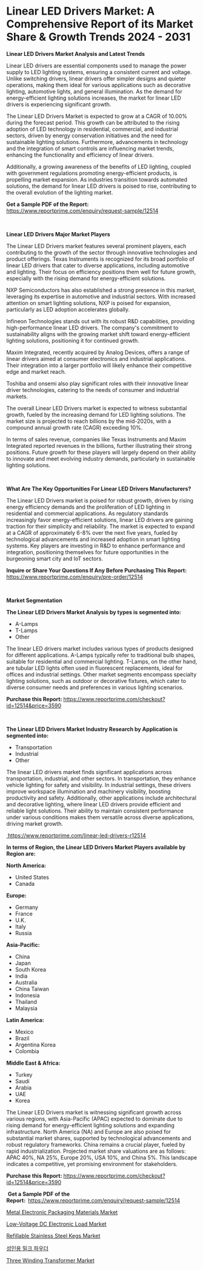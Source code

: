 <p><h1>Linear LED Drivers Market: A Comprehensive Report of its Market Share & Growth Trends 2024 - 2031</h1></p><p><strong>Linear LED Drivers Market Analysis and Latest Trends</strong></p>
<p><p>Linear LED drivers are essential components used to manage the power supply to LED lighting systems, ensuring a consistent current and voltage. Unlike switching drivers, linear drivers offer simpler designs and quieter operations, making them ideal for various applications such as decorative lighting, automotive lights, and general illumination. As the demand for energy-efficient lighting solutions increases, the market for linear LED drivers is experiencing significant growth.</p><p>The Linear LED Drivers Market is expected to grow at a CAGR of 10.00% during the forecast period. This growth can be attributed to the rising adoption of LED technology in residential, commercial, and industrial sectors, driven by energy conservation initiatives and the need for sustainable lighting solutions. Furthermore, advancements in technology and the integration of smart controls are influencing market trends, enhancing the functionality and efficiency of linear drivers.</p><p>Additionally, a growing awareness of the benefits of LED lighting, coupled with government regulations promoting energy-efficient products, is propelling market expansion. As industries transition towards automated solutions, the demand for linear LED drivers is poised to rise, contributing to the overall evolution of the lighting market.</p></p>
<p><strong>Get a Sample PDF of the Report:&nbsp;</strong> <a href="https://www.reportprime.com/enquiry/request-sample/12514">https://www.reportprime.com/enquiry/request-sample/12514</a></p>
<p>&nbsp;</p>
<p><strong>Linear LED Drivers Major Market Players</strong></p>
<p><p>The Linear LED Drivers market features several prominent players, each contributing to the growth of the sector through innovative technologies and product offerings. Texas Instruments is recognized for its broad portfolio of linear LED drivers that cater to diverse applications, including automotive and lighting. Their focus on efficiency positions them well for future growth, especially with the rising demand for energy-efficient solutions.</p><p>NXP Semiconductors has also established a strong presence in this market, leveraging its expertise in automotive and industrial sectors. With increased attention on smart lighting solutions, NXP is poised for expansion, particularly as LED adoption accelerates globally.</p><p>Infineon Technologies stands out with its robust R&D capabilities, providing high-performance linear LED drivers. The company's commitment to sustainability aligns with the growing market shift toward energy-efficient lighting solutions, positioning it for continued growth.</p><p>Maxim Integrated, recently acquired by Analog Devices, offers a range of linear drivers aimed at consumer electronics and industrial applications. Their integration into a larger portfolio will likely enhance their competitive edge and market reach.</p><p>Toshiba and onsemi also play significant roles with their innovative linear driver technologies, catering to the needs of consumer and industrial markets.</p><p>The overall Linear LED Drivers market is expected to witness substantial growth, fueled by the increasing demand for LED lighting solutions. The market size is projected to reach billions by the mid-2020s, with a compound annual growth rate (CAGR) exceeding 10%.</p><p>In terms of sales revenue, companies like Texas Instruments and Maxim Integrated reported revenues in the billions, further illustrating their strong positions. Future growth for these players will largely depend on their ability to innovate and meet evolving industry demands, particularly in sustainable lighting solutions.</p></p>
<p>&nbsp;</p>
<p><strong>What Are The Key Opportunities For Linear LED Drivers Manufacturers?</strong></p>
<p><p>The Linear LED Drivers market is poised for robust growth, driven by rising energy efficiency demands and the proliferation of LED lighting in residential and commercial applications. As regulatory standards increasingly favor energy-efficient solutions, linear LED drivers are gaining traction for their simplicity and reliability. The market is expected to expand at a CAGR of approximately 6-8% over the next five years, fueled by technological advancements and increased adoption in smart lighting systems. Key players are investing in R&D to enhance performance and integration, positioning themselves for future opportunities in the burgeoning smart city and IoT sectors.</p></p>
<p><strong>Inquire or Share Your Questions If Any Before Purchasing This Report:</strong> <a href="https://www.reportprime.com/enquiry/pre-order/12514">https://www.reportprime.com/enquiry/pre-order/12514</a></p>
<p>&nbsp;</p>
<p><strong>Market Segmentation</strong></p>
<p><strong>The Linear LED Drivers Market Analysis by types is segmented into:</strong></p>
<p><ul><li>A-Lamps</li><li>T-Lamps</li><li>Other</li></ul></p>
<p><p>The linear LED drivers market includes various types of products designed for different applications. A-Lamps typically refer to traditional bulb shapes, suitable for residential and commercial lighting. T-Lamps, on the other hand, are tubular LED lights often used in fluorescent replacements, ideal for offices and industrial settings. Other market segments encompass specialty lighting solutions, such as outdoor or decorative fixtures, which cater to diverse consumer needs and preferences in various lighting scenarios.</p></p>
<p><strong>Purchase this Report:&nbsp;</strong><a href="https://www.reportprime.com/checkout?id=12514&price=3590">https://www.reportprime.com/checkout?id=12514&price=3590</a></p>
<p>&nbsp;</p>
<p><strong>The Linear LED Drivers Market Industry Research by Application is segmented into:</strong></p>
<p><ul><li>Transportation</li><li>Industrial</li><li>Other</li></ul></p>
<p><p>The linear LED drivers market finds significant applications across transportation, industrial, and other sectors. In transportation, they enhance vehicle lighting for safety and visibility. In industrial settings, these drivers improve workspace illumination and machinery visibility, boosting productivity and safety. Additionally, other applications include architectural and decorative lighting, where linear LED drivers provide efficient and reliable light solutions. Their ability to maintain consistent performance under various conditions makes them versatile across diverse applications, driving market growth.</p></p>
<p><a href="https://www.reportprime.com/linear-led-drivers-r12514">&nbsp;https://www.reportprime.com/linear-led-drivers-r12514</a></p>
<p><strong>In terms of Region, the Linear LED Drivers Market Players available by Region are:</strong></p>
<p>
    <p> <strong> North America: </strong>
        <ul>
            <li>United States</li>
            <li>Canada</li>
        </ul>
        </p> 
    <p> <strong> Europe: </strong>
        <ul>
            <li>Germany</li>
            <li>France</li>
            <li>U.K.</li>
            <li>Italy</li>
            <li>Russia</li>
        </ul>
        </p> 
    <p> <strong> Asia-Pacific: </strong>
        <ul>
            <li>China</li>
            <li>Japan</li>
            <li>South Korea</li>
            <li>India</li>
            <li>Australia</li>
            <li>China Taiwan</li>
            <li>Indonesia</li>
            <li>Thailand</li>
            <li>Malaysia</li>
        </ul>
        </p> 
    <p> <strong> Latin America: </strong>
        <ul>
            <li>Mexico</li>
            <li>Brazil</li>
            <li>Argentina Korea</li>
            <li>Colombia</li>
        </ul>
        </p> 
    <p> <strong> Middle East & Africa: </strong>
        <ul>
            <li>Turkey</li>
            <li>Saudi</li>
            <li>Arabia</li>
            <li>UAE</li>
            <li>Korea</li>
        </ul>
    </p>
    </p>
<p><p>The Linear LED Drivers market is witnessing significant growth across various regions, with Asia-Pacific (APAC) expected to dominate due to rising demand for energy-efficient lighting solutions and expanding infrastructure. North America (NA) and Europe are also poised for substantial market shares, supported by technological advancements and robust regulatory frameworks. China remains a crucial player, fueled by rapid industrialization. Projected market share valuations are as follows: APAC 40%, NA 25%, Europe 20%, USA 10%, and China 5%. This landscape indicates a competitive, yet promising environment for stakeholders.</p></p>
<p><strong>Purchase this Report: </strong><a href="https://www.reportprime.com/checkout?id=12514&price=3590">https://www.reportprime.com/checkout?id=12514&price=3590</a></p>
<p>&nbsp;<strong>Get a Sample PDF of the Report:&nbsp;&nbsp;</strong><a href="https://www.reportprime.com/enquiry/request-sample/12514">https://www.reportprime.com/enquiry/request-sample/12514</a></p>
<p><strong></strong></p>
<p><p><a href="https://issuu.com/reportprime-2/docs/metal-electronic-packaging-material_eba1bd6b40181a">Metal Electronic Packaging Materials Market</a></p><p><a href="https://issuu.com/reportprime-2/docs/low-voltage-dc-electronic-load-mark_371f70538ae2fb">Low-Voltage DC Electronic Load Market</a></p><p><a href="https://www.linkedin.com/pulse/refillable-stainless-steel-kegs-market-research-report-exploring-tucef?trackingId=4TtR%2BRX%2FSIaMZt7RieOzJg%3D%3D">Refillable Stainless Steel Kegs Market</a></p><p><a href="https://medium.com/@percymckty3ytenzie89676/%EC%84%B8%EA%B3%84-%EC%84%B1%EC%9D%B8-%EB%B6%84%EC%9C%A0-%EC%8B%9C%EC%9E%A5-%EB%8F%99%ED%96%A5-%EC%A0%84%EB%A7%9D-%EB%B0%8F-%EC%8B%9C%EC%9E%A5-%EC%A0%84%EB%9E%B5-%EB%B6%84%EC%84%9D-2024-2031-114871eb67d8">성인용 밀크 파우더</a></p><p><a href="https://github.com/santosh758595/Market-Research-Report-List-6/blob/main/three-winding-transformer-market.md">Three Winding Transformer Market</a></p></p>